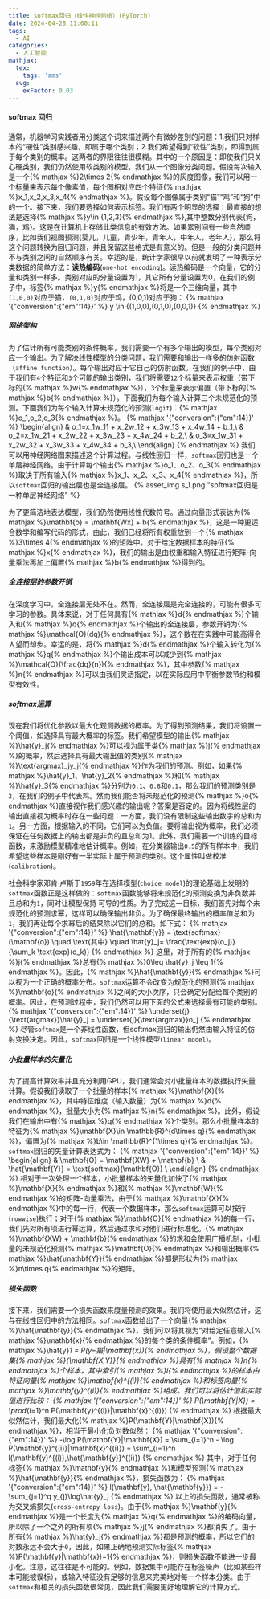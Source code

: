 ```yaml
---
title: softmax回归（线性神经网络）(PyTorch)
date: 2024-04-28 11:00:11
tags:
  - AI
categories:
  - 人工智能
mathjax:
  tex:
    tags: 'ams'
  svg:
    exFactor: 0.03
---
```


#### softmax 回归

通常，机器学习实践者用分类这个词来描述两个有微妙差别的问题：1.我们只对样本的“硬性”类别感兴趣，即属于哪个类别；2.我们希望得到“软性”类别，即得到属于每个类别的概率。这两者的界限往往很模糊。其中的一个原因是：即使我们只关心硬类别，我们仍然使用软类别的模型。我们从一个图像分类问题。假设每次输入是一个{% mathjax %}2\times 2{% endmathjax %}的灰度图像，我们可以用一个标量来表示每个像素值，每个图相对应四个特征{% mathjax %}x_1,x_2,x_3,x_4{% endmathjax %}。假设每个图像属于类别“猫”“鸡”和“狗”中的一个。接下来，我们要选择如何表示标签。我们有两个明显的选择：最直接的想法是选择{% mathjax %}y\in {1,2,3}{% endmathjax %},其中整数分别代表{狗，猫，鸡}。这是在计算机上存储此类信息的有效方法。如果累别间有一些自然顺序，比如我们视图预测{婴儿，儿童，青少年，青年人，中年人，老年人}，那么将这个问题转换为回归问题，并且保留这些格式是有意义的。但是一般的分类问题并不与类别之间的自然顺序有关。幸运的是，统计学家很早以前就发明了一种表示分类数据的简单方法：**读热编码**(`one-hot encoding`)。读热编码是一个向量，它的分量和类别一样多。类别对应的分量设置为1，其它所有分量设置为0，在我们的例子中，标签{% mathjax %}y{% endmathjax %}将是一个三维向量，其中`(1,0,0)`对应于猫，`(0,1,0)`对应于鸡，(0,0,1)对应于狗：
{% mathjax '{"conversion":{"em":14}}' %}
y \in \{(1,0,0),(0,1,0),(0,0,1)\}
{% endmathjax %}
<!-- more -->

##### 网络架构

为了估计所有可能类别的条件概率，我们需要一个有多个输出的模型，每个类别对应一个输出。为了解决线性模型的分类问题，我们需要和输出一样多的仿射函数（`affine function`）。每个输出对应于它自己的仿射函数。在我们的例子中，由于我们有`4`个特征和`3`个可能的输出类别，我们将需要`12`个标量来表示权重（带下标的{% mathjax %}w{% endmathjax %}），`3`个标量来表示偏置（带下标的{% mathjax %}b{% endmathjax %}）。下面我们为每个输入计算三个未规范化的预测。下面我们为每个输入计算未规范化的预测(`logit`)：{% mathjax %}o_1,o_2,o_3{% endmathjax %}。
{% mathjax '{"conversion":{"em":14}}' %}
\begin{align}
& o_1=x_1w_11 + x_2w_12 + x_3w_13 + x_4w_14 + b_1,\\
& o_2=x_1w_21 + x_2w_22 + x_3w_23 + x_4w_24 + b_2,\\
& o_3=x_1w_31 + x_2w_32 + x_3w_33 + x_4w_34 + b_3,\\
\end{align}
{% endmathjax %}
我们可以用神经网络图来描述这个计算过程。与线性回归一样，`softmax`回归也是一个单层神经网络。由于计算每个输出{% mathjax %}o_1、o_2、o_3{% endmathjax %}取决于所有输入{% mathjax %}x_1、x_2、x_3、x_4{% endmathjax %}，所以`softmax`回归的输出层也是全连接层。
{% asset_img s_1.png "softmax回归是一种单层神经网络" %}

为了更简洁地表达模型，我们仍然使用线性代数符号。通过向量形式表达为{% mathjax %}\mathbf{o} = \mathbf{Wx} + b{% endmathjax %}，这是一种更适合数学和编写代码的形式，由此，我们已经将所有权重放到一个{% mathjax %}3\times 4{% endmathjax %}的矩阵中。对于给定数据样本的特征{% mathjax %}x{% endmathjax %}，我们的输出是由权重和输入特征进行矩阵-向量乘法再加上偏置{% mathjax %}b{% endmathjax %}得到的。
##### 全连接层的参数开销

在深度学习中，全连接层无处不在。然而，全连接层是完全连接的，可能有很多可学习的参数。具体来说，对于任何具有{% mathjax %}d{% endmathjax %}个输入和{% mathjax %}q{% endmathjax %}个输出的全连接层，参数开销为{% mathjax %}\mathcal{O}(dq){% endmathjax %}，这个数在在实践中可能高得令人望而却步。幸运的是，将{% mathjax %}d{% endmathjax %}个输入转化为{% mathjax %}q{% endmathjax %}个输出成本可以减少到{% mathjax %}\mathcal{O}(\frac{dq}{n}){% endmathjax %}，其中参数{% mathjax %}n{% endmathjax %}可以由我们灵活指定，以在实际应用中平衡参数节约和模型有效性。
##### softmax运算

现在我们将优化参数以最大化观测数据的概率。为了得到预测结果，我们将设置一个阈值，如选择具有最大概率的标签。我们希望模型的输出{% mathjax %}\hat{y}_j{% endmathjax %}可以视为属于类{% mathjax %}j{% endmathjax %}的概率，然后选择具有最大输出值的类别{% mathjax %}\text{argmax}_jy_j{% endmathjax %}作为我们的预测。例如，如果{% mathjax %}\hat{y}_1、\hat{y}_2{% endmathjax %}和{% mathjax %}\hat{y}_3{% endmathjax %}分别为`0.1`、`0.8`和`0.1`，那么我们的预测类别是`2`，在我们的例子中代表鸡。然而我们能否将未规范化的预测{% mathjax %}o{% endmathjax %}直接视作我们感兴趣的输出呢？答案是否定的。因为将线性层的输出直接视为概率时存在一些问题：一方面，我们没有限制这些输出数字的总和为`1`。另一方面，根据输入的不同，它们可以为负值。要将输出视为概率，我们必须保证在任何数据上的输出都是非负的且总和为1。此外，我们需要一个训练的目标函数，来激励模型精准地估计概率。例如，在分类器输出`0.5`的所有样本中，我们希望这些样本是刚好有一半实际上属于预测的类别。这个属性叫做校准(`calibration`)。

社会科学家邓肯·卢斯于`1959`年在选择模型(`choice model`)的理论基础上发明的`softmax`函数正是这样做的：`softmax`函数能够将未规范化的预测变换为非负数并且总和为`1`，同时让模型保持 可导的性质。为了完成这一目标，我们首先对每个未规范化的预测求幂，这样可以确保输出非负。为了确保最终输出的概率值总和为`1`，我们再让每个求幂后的结果除以它们的总和。如下式：
{% mathjax '{"conversion":{"em":14}}' %}
\hat{\mathbf{y}} = \text{softmax}(\mathbf{o}) \quad \text{其中} \quad \hat{y}_j= \frac{\text{exp}(o_j)}{\sum_k \text{exp}(o_k)}
{% endmathjax %}
这里，对于所有的{% mathjax %}j{% endmathjax %}总有{% mathjax %}0\leq \hat{y}_j \leq 1{% endmathjax %}。因此，{% mathjax %}\hat{\mathbf{y}}{% endmathjax %}可以视为一个正确的概率分布。`softmax`运算不会改变为规范化的预测{% mathjax %}\mathbf{o}{% endmathjax %}之间的大小次序，只会确定分配给每个类别的概率。因此，在预测过程中，我们仍然可以用下面的公式来选择最有可能的类别。
{% mathjax '{"conversion":{"em":14}}' %}
\underset{j}{\text{argmax}}\hat{y}_j = \underset{j}{\text{argmax}}o_j
{% endmathjax %}
尽管`softmax`是一个非线性函数，但softmax回归的输出仍然由输入特征的仿射变换决定。因此，`softmax`回归是一个线性模型(`linear model`)。
##### 小批量样本的矢量化

为了提高计算效率并且充分利用GPU，我们通常会对小批量样本的数据执行矢量计算。假设我们读取了一个批量的样本{% mathjax %}\mathbf{X}{% endmathjax %}，其中特征维度（输入数量）为{% mathjax %}d{% endmathjax %}，批量大小为{% mathjax %}n{% endmathjax %}。此外，假设我们在输出中有{% mathjax %}q{% endmathjax %}个类别。那么小批量样本的特征为{% mathjax %}\mathbf{X}\in \mathbb{R}^{d\times q}{% endmathjax %}，偏置为{% mathjax %}b\in \mathbb{R}^{1\times q}{% endmathjax %}。`softmax`回归的矢量计算表达式为：
{% mathjax '{"conversion":{"em":14}}' %}
\begin{align}
& \mathbf{O} = \mathbf{XW} + \mathbf{b} \\
& \hat{\mathbf{Y}} = \text{softmax}(\mathbf{O}) \\
\end{align}
{% endmathjax %}
相对于一次处理一个样本，小批量样本的矢量化加快了{% mathjax %}\mathbf{X}{% endmathjax %}和{% mathjax %}\mathbf{W}{% endmathjax %}的矩阵-向量乘法，由于{% mathjax %}\mathbf{X}{% endmathjax %}中的每一行，代表一个数据样本，那么`softmax`运算可以按行(`rowwise`)执行；对于{% mathjax %}\mathbf{O}{% endmathjax %}的每一行，我们先对所有项进行幂运算，然后通过求和对他们进行标准化。{% mathjax %}\mathbf{XW} + \mathbf{b}{% endmathjax %}的求和会使用广播机制，小批量的未规范化预测{% mathjax %}\mathbf{O}{% endmathjax %}和输出概率{% mathjax %}\hat{\mathbf{Y}}{% endmathjax %}都是形状为{% mathjax %}n\times q{% endmathjax %}的矩阵。

##### 损失函数

接下来，我们需要一个损失函数来度量预测的效果。我们将使用最大似然估计，这与在线性回归中的方法相同。`softmax`函数给出了一个向量{% mathjax %}\hat{\mathbf{y}}{% endmathjax %}，我们可以将其视为“对给定任意输入{% mathjax %}\mathbf{x}{% endmathjax %}的每个类的条件概率”。例如，{% mathjax %}\hat{y}_1 = P(y=猫|\mathbf{x}){% endmathjax %}，假设整个数据集{% mathjax %}{\mathbf{X,Y}}{% endmathjax %}具有{% mathjax %}n{% endmathjax %}个样本，其中索引{% mathjax %}i{% endmathjax %}的样本由特征向量{% mathjax %}\mathbf{x}^{(i)}{% endmathjax %}和标签向量{% mathjax %}\mathbf{y}^{(i)}{% endmathjax %}组成。我们可以将估计值和实际值进行比较：
{% mathjax '{"conversion":{"em":14}}' %}
P(\mathbf{Y|X}) = \prod_{i=1}^n P(\mathbf{y}^{(i)}|\mathbf{x}^{(i)})
{% endmathjax %}
根据最大似然估计，我们最大化{% mathjax %}P(\mathbf{Y}|\mathbf{X}){% endmathjax %}，相当于最小化负对数似然：
{% mathjax '{"conversion":{"em":14}}' %}
-\log P(\mathbf{Y}|\mathbf{X}) = \sum_{i=1}^n - \log P(\mathbf{y}^{(i)}|\mathbf{x}^{(i)}) = \sum_{i=1}^n l(\mathbf{y}^{(i)},\hat{\mathbf{y}}^{(i)})
{% endmathjax %}
其中，对于任何标签{% mathjax %}\mathbf{y}{% endmathjax %}和模型预测{% mathjax %}\hat{\mathbf{y}}{% endmathjax %}，损失函数为：
{% mathjax '{"conversion":{"em":14}}' %}
l(\mathbf{y}, \hat{\mathbf{y}}) = -\sum_{j=1}^q y_{j}\log\hat{y}_j
{% endmathjax %}
以上的损失函数，通常被称为交叉熵损失(`cross-entropy loss`)。由于{% mathjax %}\mathbf{y}{% endmathjax %}是一个长度为{% mathjax %}q{% endmathjax %}的编码向量，所以除了一个之外的所有项{% mathjax %}j{% endmathjax %}都消失了。由于所有{% mathjax %}\hat{y}_j{% endmathjax %}都是预测的概率，所以它们的对数永远不会大于`0`，因此，如果正确地预测实际标签{% mathjax %}P(\mathbf{y}|\mathbf{x})=1{% endmathjax %}，则损失函数不能进一步最小化。注意，这往往是不可能的。例如，数据集中可能存在标签噪声（比如某些样本可能被误标），或输入特征没有足够的信息来完美地对每一个样本分类。由于`softmax`和相关的损失函数很常见，因此我们需要更好地理解它的计算方式。